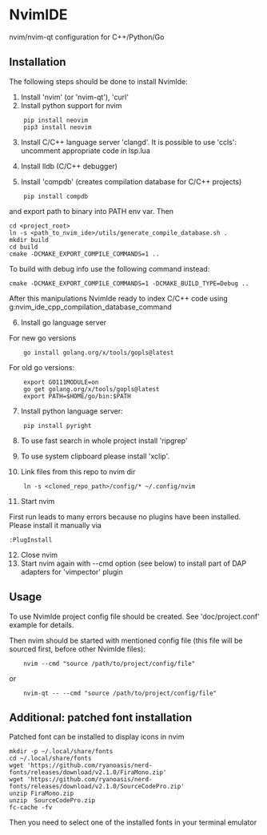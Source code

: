 # NvimIDE
nvim/nvim-qt configuration for C++/Python/Go

## Installation
The following steps should be done to install NvimIde:
1) Install 'nvim' (or 'nvim-qt'), 'curl'
2) Install python support for nvim
```
    pip install neovim
    pip3 install neovim
```
3) Install C/C++ language server 'clangd'.
It is possible to use 'ccls': uncomment appropriate code in lsp.lua

4) Install lldb (C/C++ debugger)
5) Install 'compdb' (creates compilation database for C/C++ projects)
```
    pip install compdb
```
and export path to binary into PATH env var.
Then
```
cd <project_root>
ln -s <path_to_nvim_ide>/utils/generate_compile_database.sh .
mkdir build
cd build
cmake -DCMAKE_EXPORT_COMPILE_COMMANDS=1 ..
```
To build with debug info use the following command instead:
```
cmake -DCMAKE_EXPORT_COMPILE_COMMANDS=1 -DCMAKE_BUILD_TYPE=Debug ..
```
After this manipulations NvimIde ready to index C/C++ code using g:nvim_ide_cpp_compilation_database_command

6) Install go language server

For new go versions
```
    go install golang.org/x/tools/gopls@latest
```
For old go versions:
```
    export GO111MODULE=on
    go get golang.org/x/tools/gopls@latest
    export PATH=$HOME/go/bin:$PATH
```
7) Install python language server:
```
    pip install pyright
```
8) To use fast search in whole project install 'ripgrep'
9) To use system clipboard please install 'xclip'.

10) Link files from this repo to nvim dir
```
    ln -s <cloned_repo_path>/config/* ~/.config/nvim
```
11) Start nvim

First run leads to many errors because no plugins have been installed.
Please install it manually via
```
:PlugInstall
```
12) Close nvim
13) Start nvim again with --cmd option (see below) to install part of DAP adapters for 'vimpector' plugin

## Usage
To use NvimIde project config file should be created. See 'doc/project.conf' example for details.

Then nvim should be started with mentioned config file (this file will be sourced first, before other NvimIde files):
```
    nvim --cmd "source /path/to/project/config/file"
```
or
```
    nvim-qt -- --cmd "source /path/to/project/config/file"
```

## Additional: patched font installation
Patched font can be installed to display icons in nvim
```
mkdir -p ~/.local/share/fonts
cd ~/.local/share/fonts
wget 'https://github.com/ryanoasis/nerd-fonts/releases/download/v2.1.0/FiraMono.zip'
wget 'https://github.com/ryanoasis/nerd-fonts/releases/download/v2.1.0/SourceCodePro.zip'
unzip FiraMono.zip
unzip  SourceCodePro.zip
fc-cache -fv
```
Then you need to select one of the installed fonts in your terminal emulator

